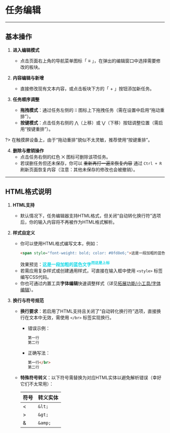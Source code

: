 # 任务编辑

---

## **基本操作**  
1. **进入编辑模式**  
   - 点击页面右上角的导航菜单图标「  ≡ 」，在弹出的编辑窗口中选择需要修改的板块。  

2. **内容编辑与新增**  
   - 直接修改现有文本内容，或点击板块下方的「 + 」按钮添加新任务。  

3. **任务顺序调整**  
   - **拖拽模式**：通过任务左侧的 ⁝⁝ 图标上下拖拽任务（需在设置中启用“拖动重排”）。  
   - **按键模式**：点击任务右侧的 ⋀（上移）或 ⋁（下移）按钮调整位置（需启用“按键重排”）。 

?> 在触摸屏设备上，由于“拖动重排”貌似不太灵敏，推荐使用“按键重排”。 

4. **删除与撤销操作**  
   - 点击任务右侧的红色 ⨉ 图标可删除该项任务。  
   - 若误删任务但还未保存，你可以 ~~重新再打一遍来恢复内容~~ 通过 `Ctrl + R` 刷新页面恢复内容（注意：其他未保存的修改也会被撤销）。  

---

## **HTML格式说明**  
1. **HTML支持**
   - 默认情况下，任务编辑器支持HTML格式，但关闭“自动转化换行符”选项后，你的输入内容将不再被作为HTML格式解析。

2. **样式自定义**  
   - 你可以使用HTML格式编写文本，例如：  
     ```html  
     <span style="font-weight: bold; color: #0fd8e6;">这是一段加粗的蓝色文字<sup>而这是上标</sub></span> 
     ```  
     效果预览：<span style="font-weight: bold; color: #0fd8e6;">这是一段加粗的蓝色文字<sup>而这是上标</sup></span>  
   - 若需应用复杂样式或创建通用样式，可直接在输入框中使用 `<style>` 标签编写CSS代码。
   - 你也可通过内置工具**字体编辑**快速调整样式（详见[拓展功能/小工具/字体编辑](extension.md#字体编辑)）。  

3. **换行与符号规范**  
   - **换行要求**：若启用了HTML支持且关闭了“自动转化换行符”选项，直接换行在文本中无效，需使用 `</br>` 标签实现换行。  
     - 错误示例：  
       ```html
       第一行  
       第二行  
       ```  
     - 正确写法：  
       ```html  
       第一行</br>  
       第二行  
       ```  
   - **特殊符号转义**：以下符号需替换为对应HTML实体以避免解析错误（幸好它们不太常用）：  

     | 符号 | 转义实体 |  
     |------|----------|  
     | < | `&lt;`   |  
     | > | `&gt;`   |  
     | & | `&amp;`  |  
